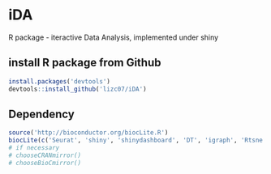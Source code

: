 # iDA
R package - iteractive Data Analysis, implemented under shiny
## install R package from Github  
```R
install.packages('devtools')
devtools::install_github('lizc07/iDA')
```
## Dependency
```R
source('http://bioconductor.org/biocLite.R')
biocLite(c('Seurat', 'shiny', 'shinydashboard', 'DT', 'igraph', 'Rtsne', 'dplyr', 'ggplot2', 'gplots', 'gridExtra', 'pheatmap'))
# if necessary
# chooseCRANmirror()
# chooseBioCmirror()
```
